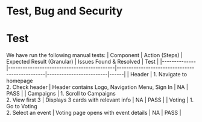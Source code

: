 # Test, Bug and Security

# Test
We have run the following manual tests:
| Component    | Action (Steps)                              | Expected Result (Granular)                     | Issues Found & Resolved | Test |
|--------------|--------------------------------------------|------------------------------------------------|-------------------------|------|
| Header       | 1. Navigate to homepage <br> 2. Check header | Header contains Logo, Navigation Menu, Sign In | NA                      | PASS |
| Campaigns    | 1. Scroll to Campaigns <br> 2. View first 3 | Displays 3 cards with relevant info            | NA                      | PASS |
| Voting       | 1. Go to Voting <br> 2. Select an event     | Voting page opens with event details           | NA                      | PASS |
